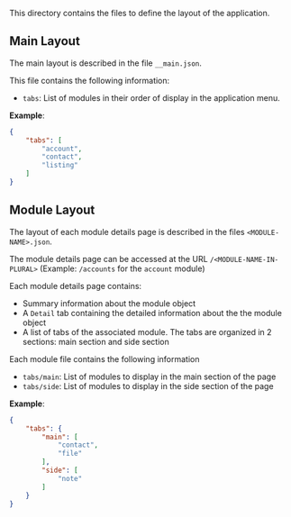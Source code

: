 This directory contains the files to define the layout of the application.

## Main Layout

The main layout is described in the file ``__main.json``.

This file contains the following information:

- ``tabs``: List of modules in their order of display in the application menu.

__Example__:

```json
{
    "tabs": [
        "account",
        "contact",
        "listing"
    ]
}
```

## Module Layout

The layout of each module details page is described in the files ``<MODULE-NAME>.json``.

The module details page can be accessed at the URL ``/<MODULE-NAME-IN-PLURAL>`` (Example: ``/accounts`` for
the ``account`` module)

Each module details page contains:

- Summary information about the module object
- A ``Detail`` tab containing the detailed information about the the module object
- A list of tabs of the associated module. The tabs are organized in 2 sections: main section and side section

Each module file contains the following information

- ``tabs/main``: List of modules to display in the main section of the page
- ``tabs/side``: List of modules to display in the side section of the page

__Example__:

```json
{
    "tabs": {
        "main": [
            "contact",
            "file"
        ],
        "side": [
            "note"
        ]
    }
}
```
